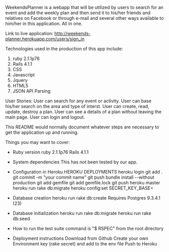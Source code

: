 WeekendsPlanner is a webapp that will be utilized by users to search for  an event and add the weekly plan and then send it to his/her friends and relatives on Facebook or through e-mail and several other ways available to him/her in this application. All in one.

Link to live application:
http://weekends-planner.herokuapp.com/users/sign_in

Technologies used in the production of this app include:
  1) ruby 2.1.1p76
  2) Rails 4.1.1
  3) CSS
  4) Javascript
  5) Jquery
  6) HTML5
  7) JSON API Parsing

User Stories:
  User can search for any event or activity.
  User can base his/her search on the area and type of interst.
  User can create, read, update, destroy a plan.
  User can see a details of a plan without leaving the main page.
  User can login and logout.

This README would normally document whatever steps are necessary to get the application up and running.

Things you may want to cover:

* Ruby version
  ruby 2.1.1p76
  Rails 4.1.1

* System dependencies
 This has not been tested by our app.

* Configuration in Heroku
  HEROKU DEPLOYMENTS
  heroku login
  git add .
  git commit -m "your commit name"
  git push
  bundle install --without production
  git add gemfile
  git add gemfile.lock
  git push heroku master
  heroku run rake db:migrate
  heroku config:set SECRET_KEY_BASE=<your secret key>

* Database creation
  heroku run rake db:create
  Requires Postgres 9.3.4.1 (23)

* Database initialization
  heroku run rake db:migrate
  heroku run rake db:seed

* How to run the test suite
  command is "$ RSPEC" from the root directory

* Deployment instructions
  Download from Github
  Create your own Environment key (rake secret) and add to the env file
  Push to Heroku

